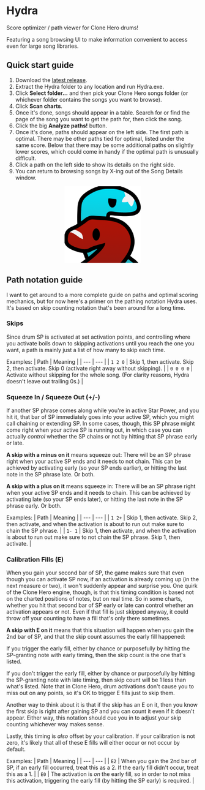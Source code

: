 # Hydra
Score optimizer / path viewer for Clone Hero drums!
 
Featuring a song browsing UI to make information convenient to access even for large song libraries.

## Quick start guide

1. Download the [latest release](https://github.com/DragonDelgar/hydra/releases).
2. Extract the Hydra folder to any location and run Hydra.exe.
3. Click **Select folder...** and then pick your Clone Hero songs folder (or whichever folder contains the songs you want to browse).
4. Click **Scan charts**.
5. Once it's done, songs should appear in a table. Search for or find the page of the song you want to get the path for, then click the song.
6. Click the big  **Analyze paths!** button.
7. Once it's done, paths should appear on the left side. The first path is optimal. There may be other paths tied for optimal, listed under the same score. Below that there  may be some additional paths on slightly lower scores, which could come in handy if the optimal path is unusually difficult.
8. Click a path on the left side to show its details on the right side.
9. You can return to browsing songs by X-ing out of the Song Details window.

<p align="center"><img src="/resource/icon_app.png" width="200"></p>

## Path notation guide

I want to get around to a more complete guide on paths and optimal scoring mechanics, but for now here's a primer on the pathing notation Hydra uses. It's based on skip counting notation that's been around for a long time.

### Skips

Since drum SP is activated at set activation points, and controlling where you activate boils down to skipping activations until you reach the one you want, a path is mainly just a list of how many to skip each time.

Examples:
| Path | Meaning |
| --- | --- |
| `1 2 0` | Skip 1, then activate. Skip 2, then activate. Skip 0 (activate right away without skipping). |
| `0 0 0 0` | Activate without skipping for the whole song. (For clarity reasons, Hydra doesn't leave out trailing 0s.) |

### Squeeze In / Squeeze Out (+/-)

If another SP phrase comes along while you're in active Star Power, and you hit it, that bar of SP immediately goes into your active SP, which you might call chaining or extending SP. In some cases, though, this SP phrase might come right when your active SP is running out, in which case you can actually _control_ whether the SP chains or not by hitting that SP phrase early or late.

**A skip with a minus on it** means squeeze out: There will be an SP phrase right when your active SP ends and it needs to not chain. This can be achieved by activating early (so your SP ends earlier), or hitting the last note in the SP phrase late. Or both.

**A skip with a plus on it** means squeeze in: There will be an SP phrase right when your active SP ends and it needs to chain. This can be achieved by activating late (so your SP ends later), or hitting the last note in the SP phrase early. Or both.

Examples:
| Path | Meaning |
| --- | --- |
| `1 2+` | Skip 1, then activate. Skip 2, then activate, and when the activation is about to run out make sure to chain the SP phrase. |
| `1- 1` | Skip 1, then activate, and when the activation is about to run out make sure to not chain the SP phrase. Skip 1, then activate. |

### Calibration Fills (E)

When you gain your second bar of SP, the game makes sure that even though you can activate SP now, if an activation is already coming up (in the next measure or two), it won't suddenly appear and surprise you. One quirk of the Clone Hero engine, though, is that this timing condition is based not on the charted positions of notes, but on real time. So in some charts, whether you hit that second bar of SP early or late can control whether an activation appears or not. Even if that fill is just skipped anyway, it could throw off your counting to have a fill that's only there sometimes.

**A skip with E on it** means that this situation will happen when you gain the 2nd bar of SP, and that the skip count assumes the early fill happened:

If you trigger the early fill, either by chance or purposefully by hitting the SP-granting note with early timing, then the skip count is the one that's listed.

If you don't trigger the early fill, either by chance or purposefully by hitting the SP-granting note with late timing, then skip count will be 1 less than what's listed. Note that in Clone Hero, drum activations don't cause you to miss out on any points, so it's OK to trigger E fills just to skip them.

Another way to think about it is that if the skip has an E on it, then you know the first skip is right after gaining SP and you can count it even if it doesn't appear. Either way, this notation should cue you in to adjust your skip counting whichever way makes sense.

Lastly, this timing is _also_ offset by your calibration. If your calibration is not zero, it's likely that all of these E fills will either occur or not occur by default.

Examples:
| Path | Meaning |
| --- | --- |
| `E2` | When you gain the 2nd bar of SP, if an early fill occurred, treat this as a 2. If the early fill didn't occur, treat this as a 1. |
| `E0` | The activation is *on* the early fill, so in order to not miss this activation, triggering the early fill (by hitting the SP early) is required. |
